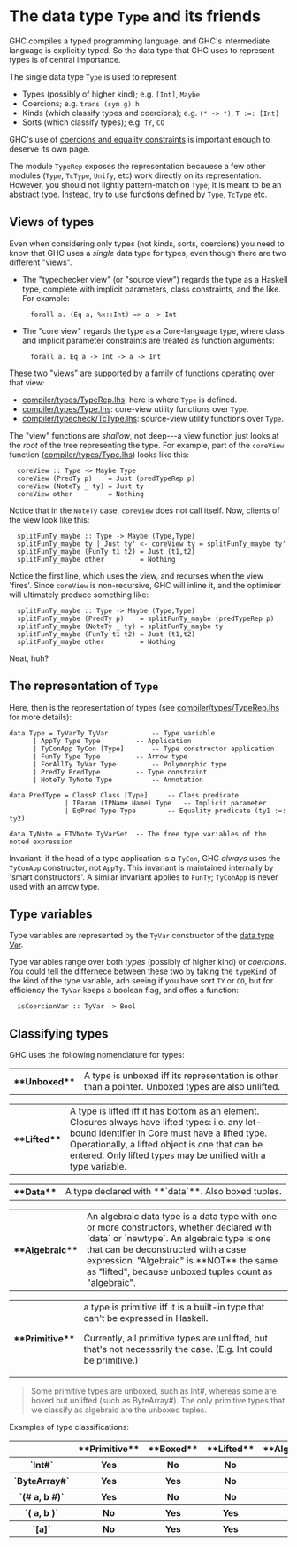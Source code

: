 # The data type `Type` and its friends


GHC compiles a typed programming language, and GHC's intermediate language is explicitly typed.  So the data type that GHC uses to represent types is of central importance.


The single data type `Type` is used to represent

- Types (possibly of higher kind); e.g. `[Int]`, `Maybe`
- Coercions; e.g. `trans (sym g) h`
- Kinds (which classify types and coercions); e.g. `(* -> *)`, `T :=: [Int]`
- Sorts (which classify types); e.g. `TY`, `CO`


GHC's use of [coercions and equality constraints](commentary/compiler/fc) is important enough to deserve its own page.


The module `TypeRep` exposes the representation becauese a few other modules (`Type`, `TcType`, `Unify`, etc) work directly on its representation.  However, you should not lightly pattern-match on `Type`; it is meant to be an abstract type.  Instead, try to use functions defined by `Type`, `TcType` etc.

## Views of types


Even when considering only types (not kinds, sorts, coercions) you need to know that GHC uses a *single* data type for types, even though there are two different "views".  

- The "typechecker view" (or "source view") regards the type as a Haskell type, complete with implicit parameters, class constraints, and the like.  For example:

  ```wiki
    forall a. (Eq a, %x::Int) => a -> Int
  ```
- The "core view" regards the type as a Core-language type, where class and implicit parameter constraints are treated as function arguments:

  ```wiki
    forall a. Eq a -> Int -> a -> Int
  ```


These two "views" are supported by a family of functions operating over that view:

- [compiler/types/TypeRep.lhs](/trac/ghc/browser/ghc/compiler/types/TypeRep.lhs): here is where `Type` is defined.
- [compiler/types/Type.lhs](/trac/ghc/browser/ghc/compiler/types/Type.lhs): core-view utility functions over `Type`.
- [compiler/typecheck/TcType.lhs](/trac/ghc/browser/ghc/compiler/typecheck/TcType.lhs): source-view utility functions over `Type`.


The "view" functions are *shallow*, not deep---a view function just looks at the *root* of the tree representing the type.  For example, part of the `coreView` function ([compiler/types/Type.lhs](/trac/ghc/browser/ghc/compiler/types/Type.lhs)) looks like this:

```wiki
  coreView :: Type -> Maybe Type
  coreView (PredTy p)    = Just (predTypeRep p)
  coreView (NoteTy _ ty) = Just ty
  coreView other         = Nothing
```


Notice that in the `NoteTy` case, `coreView` does not call itself.  Now, clients of the view look like this:

```wiki
  splitFunTy_maybe :: Type -> Maybe (Type,Type)
  splitFunTy_maybe ty | Just ty' <- coreView ty = splitFunTy_maybe ty'
  splitFunTy_maybe (FunTy t1 t2) = Just (t1,t2)
  splitFunTy_maybe other         = Nothing
```


Notice the first line, which uses the view, and recurses when the view 'fires'.  Since `coreView` is non-recursive, GHC will inline it, and the optimiser will ultimately produce something like:

```wiki
  splitFunTy_maybe :: Type -> Maybe (Type,Type)
  splitFunTy_maybe (PredTy p)    = splitFunTy_maybe (predTypeRep p)
  splitFunTy_maybe (NoteTy _ ty) = splitFunTy_maybe ty
  splitFunTy_maybe (FunTy t1 t2) = Just (t1,t2)
  splitFunTy_maybe other         = Nothing
```


Neat, huh?

## The representation of `Type`


Here, then is the representation of types (see [compiler/types/TypeRep.lhs](/trac/ghc/browser/ghc/compiler/types/TypeRep.lhs) for more details):

```wiki
data Type = TyVarTy TyVar			-- Type variable
  	  | AppTy Type Type			-- Application
  	  | TyConApp TyCon [Type]		-- Type constructor application
  	  | FunTy Type Type			-- Arrow type
  	  | ForAllTy TyVar Type			-- Polymorphic type
  	  | PredTy PredType			-- Type constraint
  	  | NoteTy TyNote Type			-- Annotation

data PredType = ClassP Class [Type]		-- Class predicate
              | IParam (IPName Name) Type	-- Implicit parameter
              | EqPred Type Type		-- Equality predicate (ty1 :=: ty2)

data TyNote = FTVNote TyVarSet	-- The free type variables of the noted expression
```


Invariant: if the head of a type application is a `TyCon`, GHC *always* uses the `TyConApp` constructor, not `AppTy`.
This invariant is maintained internally by 'smart constructors'.
A similar invariant applies to `FunTy`; `TyConApp` is never used with an arrow type.

## Type variables


Type variables are represented by the `TyVar` constructor of the [data type Var](commentary/compiler/entity-types).  


Type variables range over both *types* (possibly of higher kind) or *coercions*.  You could tell the differnece between these two by taking the `typeKind` of the kind of the type variable, adn seeing if you have sort `TY` or `CO`, but for efficiency the `TyVar` keeps a boolean flag, and offes a function:

```wiki
  isCoercionVar :: TyVar -> Bool
```

## Classifying types


GHC uses the following nomenclature for types:

<table><tr><th>**Unboxed**</th>
<td>A type is unboxed iff its representation is other than a pointer. Unboxed types are also unlifted.
</td></tr></table>

<table><tr><th>**Lifted**</th>
<td>A type is lifted iff it has bottom as an element. Closures always have lifted types:  i.e. any let-bound identifier in Core must have a lifted type.  Operationally, a lifted object is one that can be entered. Only lifted types may be unified with a type variable.
</td></tr></table>

<table><tr><th>**Data**</th>
<td>A type declared with **`data`**.  Also boxed tuples.
</td></tr></table>

<table><tr><th>**Algebraic**</th>
<td>An algebraic data type is a data type with one or more constructors, whether declared with `data` or `newtype`.   An algebraic type is one that can be deconstructed        with a case expression.  "Algebraic" is **NOT** the same as "lifted",  because unboxed tuples count as "algebraic".
</td></tr></table>

<table><tr><th>**Primitive**</th>
<td>a type is primitive iff it is a built-in type that can't be expressed        in Haskell.
  
Currently, all primitive types are unlifted, but that's not necessarily the case.  (E.g. Int could be primitive.)
</td></tr></table>

>
> Some primitive types are unboxed, such as Int\#, whereas some are boxed but unlifted (such as ByteArray\#).  The only primitive types that we classify as algebraic are the unboxed tuples.


Examples of type classifications:

<table><tr><th></th>
<th>**Primitive**</th>
<th>**Boxed**</th>
<th>**Lifted**</th>
<th>**Algebraic**</th></tr>
<tr><th>`Int#`</th>
<th> Yes             </th>
<th> No        </th>
<th> No          </th>
<th> No                
</th></tr>
<tr><th>`ByteArray#`</th>
<th> Yes             </th>
<th> Yes        </th>
<th> No          </th>
<th> No                
</th></tr>
<tr><th>`(# a, b #)`</th>
<th> Yes             </th>
<th> No        </th>
<th> No          </th>
<th> Yes        
</th></tr>
<tr><th>`(  a, b  )`</th>
<th> No             </th>
<th> Yes        </th>
<th> Yes          </th>
<th> Yes        
</th></tr>
<tr><th>`[a]`</th>
<th> No             </th>
<th> Yes        </th>
<th> Yes          </th>
<th> Yes        
</th></tr></table>